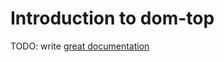 # Introduction to dom-top

TODO: write [great documentation](http://jacobian.org/writing/what-to-write/)

